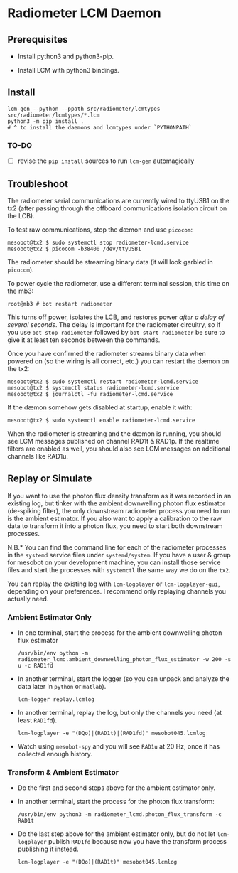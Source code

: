 Radiometer LCM Daemon
=====================

Prerequisites
-------------

- Install python3 and python3-pip.

- Install LCM with python3 bindings.

Install
-------

```shell
lcm-gen --python --ppath src/radiometer/lcmtypes src/radiometer/lcmtypes/*.lcm
python3 -m pip install .
# ^ to install the daemons and lcmtypes under `PYTHONPATH`
```

### TO-DO ###

- [ ] revise the `pip install` sources to run `lcm-gen` automagically

Troubleshoot
------------

The radiometer serial communications are currently wired to ttyUSB1 on the tx2 (after passing through the offboard communications isolation circuit on the LCB).

To test raw communications, stop the dæmon and use `picocom`:

```shell
mesobot@tx2 $ sudo systemctl stop radiometer-lcmd.service
mesobot@tx2 $ picocom -b38400 /dev/ttyUSB1
```

The radiometer should be streaming binary data (it will look garbled in `picocom`).

To power cycle the radiometer, use a different terminal session, this time on the mb3:

```shell
root@mb3 # bot restart radiometer
```

This turns off power, isolates the LCB, and restores power *after a delay of several seconds*. The delay is important for the radiometer circuitry, so if you use `bot stop radiometer` followed by `bot start radiometer` be sure to give it at least ten seconds between the commands.

Once you have confirmed the radiometer streams binary data when powered on (so the wiring is all correct, etc.) you can restart the dæmon on the tx2:

```shell
mesobot@tx2 $ sudo systemctl restart radiometer-lcmd.service
mesobot@tx2 $ systemctl status radiometer-lcmd.service
mesobot@tx2 $ journalctl -fu radiometer-lcmd.service
```

If the dæmon somehow gets disabled at startup, enable it with:

```shell
mesobot@tx2 $ sudo systemctl enable radiometer-lcmd.service
```

When the radiometer is streaming and the dæmon is running, you should see LCM messages published on channel RAD1t & RAD1p. If the realtime filters are enabled as well, you should also see LCM messages on additional channels like RAD1u.

Replay or Simulate
------------------

If you want to use the photon flux density transform as it was recorded in an existing log, but tinker with the ambient downwelling photon flux estimator (de-spiking filter), the only downstream radiometer process you need to run is the ambient estimator. If you also want to apply a calibration to the raw data to transform it into a photon flux, you need to start both downstream processes.

N.B.* You can find the command line for each of the radiometer processes in the `systemd` service files under `systemd/system`. If you have a user & group for mesobot on your development machine, you can install those service files and start the processes with `systemctl` the same way we do on the `tx2`.

You can replay the existing log with `lcm-logplayer` or `lcm-logplayer-gui`, depending on your preferences. I recommend only replaying channels you actually need.

### Ambient Estimator Only ###

- In one terminal, start the process for the ambient downwelling photon flux estimator
  ```
  /usr/bin/env python -m radiometer_lcmd.ambient_downwelling_photon_flux_estimator -w 200 -s u -c RAD1fd
  ```

- In another terminal, start the logger (so you can unpack and analyze the data later in `python` or `matlab`).
  ```
  lcm-logger replay.lcmlog
  ```

- In another terminal, replay the log, but only the channels you need (at least `RAD1fd`).
  ```
  lcm-logplayer -e "(DQo)|(RAD1t)|(RAD1fd)" mesobot045.lcmlog
  ```

- Watch using `mesobot-spy` and you will see `RAD1u` at 20 Hz, once it has collected enough history.

### Transform & Ambient Estimator ###

- Do the first and second steps above for the ambient estimator only.

- In another terminal, start the process for the photon flux transform:
  ```
  /usr/bin/env python3 -m radiometer_lcmd.photon_flux_transform -c RAD1t
  ```

- Do the last step above for the ambient estimator only, but do not let `lcm-logplayer` publish `RAD1fd` because now you have the transform process publishing it instead.
  ```
  lcm-logplayer -e "(DQo)|(RAD1t)" mesobot045.lcmlog
  ```
